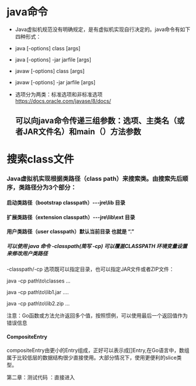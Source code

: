 # java命令
* Java虚拟机规范没有明确规定，是有虚拟机实现自行决定的。java命令有如下四种形式：

* java [-options] class [args]

* java [-options] -jar jarfile [args]

* javaw [-options] class [args]

* javaw [-options] -jar jarfile [args]

* 选项分为两类：标准选项和非标准选项  https://docs.oracle.com/javase/8/docs/

  ## 可以向java命令传递三组参数：选项、主类名（或者JAR文件名）和main（）方法参数



# 搜索class文件

### Java虚拟机实现根据类路径（class path）来搜索类。由搜索先后顺序，类路径分为3个部分：

#### 启动类路径（bootstrap classpath）---jre\lib 目录

#### 扩展类路径（extension classpath）---jre\lib\ext 目录

#### 用户类路径（user classpath）默认当前目录 也就是 “.”

##### 可以使用 java 命令 -classpath(简写 -cp) 可以覆盖CLASSPATH 环境变量设置来修改用户类路径

-classpath/-cp 选项既可以指定目录，也可以指定JAR文件或者ZIP文件：

java -cp path\to\classes ...

java -cp path\to\lib1.jar ....

java -cp path\to\lib2.zip ...



注意：Go函数或方法允许返回多个值，按照惯例，可以使用最后一个返回值作为错误信息

#### CompositeEntry

compositeEntry由更小的Entry组成，正好可以表示成[]Entry,在Go语言中，数组属于比较低层的数据结构很少直接使用。大部分情况下，使用更便利的slice类型。



第二章：测试代码 ：直接进入